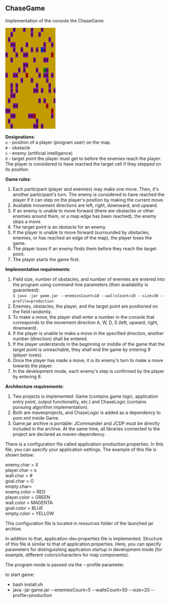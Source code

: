 ## ChaseGame

Implementation of the console the ChaseGame

![game](misc/images/game.png)

**Designations**: <br>
`o` - position of a player (program user) on the map.<br>
`#` - obstacle<br>
`x` - enemy (artificial intelligence)<br>
`O` - target point the player must get to before the enemies reach the player. The player is considered to have reached the target cell if they stepped on its position.

**Game rules**:
1. Each participant (player and enemies) may make one move. Then, it's another participant's turn. The enemy is considered to have reached the player if it can step on the player's position by making the current move.
2. Available movement directions are left, right, downward, and upward.
3. If an enemy is unable to move forward (there are obstacles or other enemies around them, or a map edge has been reached), the enemy skips a move.
4. The target point is an obstacle for an enemy.
5. If the player is unable to move forward (surrounded by obstacles, enemies, or has reached an edge of the map), the player loses the game.
6. The player loses if an enemy finds them before they reach the target point.
7. The player starts the game first.

**Implementation requirements**:
1. Field size, number of obstacles, and number of enemies are entered into the program using command-line parameters (their availability is guaranteed):<br>
`$ java -jar game.jar --enemiesCount=10 --wallsCount=10 --size=30 --profile=production`
2. Enemies, obstacles, the player, and the target point are positioned on the field randomly. 
3. To make a move, the player shall enter a number in the console that corresponds to the movement direction A, W, D, S (left, upward, right, downward).
4. If the player is unable to make a move in the specified direction, another number (direction) shall be entered.
5. If the player understands in the beginning or middle of the game that the target point is unreachable, they shall end the game by entering 9 (player loses).
6. Once the player has made a move, it is its enemy's turn to make a move towards the player. 
7. In the development mode, each enemy's step is confirmed by the player by entering 8.

**Architecture requirements**:
1. Two projects is implemented: Game (contains game logic, application entry point, output functionality, etc.) and ChaseLogic (contains pursuing algorithm implementation).
2. Both are mavenprojects, and ChaseLogic is added as a dependency to pom.xml inside Game.
3. Game.jar archive is portable:  JCommander and JCDP must be directly included in the archive. At the same time, all libraries connected to the project are declared as maven-dependency.

There is a configuration file called application-production.properties. In this file, you can specify your application settings. The example of this file is shown below:

enemy.char = X <br>
player.char = o <br>
wall.char = \# <br>
goal.char = O <br>
empty.char= <br>
enemy.color = RED <br>
player.color = GREEN <br>
wall.color = MAGENTA <br>
goal.color = BLUE <br>
empty.color = YELLOW

This configuration file is located in resources folder of the launched jar archive.

In addition to that, application-dev.properties file is implemented. Structure of this file is similar to that of application.properties. Here, you can specify parameters for distinguishing application startup in development mode (for example, different colors/characters for map components).

The program mode is passed via the --profile parameter.

to start game:

* bash install.sh
* java -jar game.jar --enemiesCount=5 --wallsCount=50 --size=20 --profile=production
